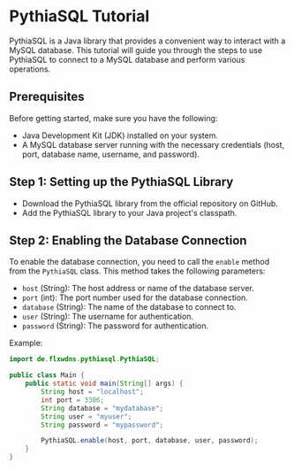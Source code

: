 # PythiaSQL Tutorial

PythiaSQL is a Java library that provides a convenient way to interact with a MySQL database. This tutorial will guide you through the steps to use PythiaSQL to connect to a MySQL database and perform various operations.

## Prerequisites
Before getting started, make sure you have the following:
- Java Development Kit (JDK) installed on your system.
- A MySQL database server running with the necessary credentials (host, port, database name, username, and password).

## Step 1: Setting up the PythiaSQL Library
- Download the PythiaSQL library from the official repository on GitHub.
- Add the PythiaSQL library to your Java project's classpath.

## Step 2: Enabling the Database Connection
To enable the database connection, you need to call the `enable` method from the `PythiaSQL` class. This method takes the following parameters:
- `host` (String): The host address or name of the database server.
- `port` (int): The port number used for the database connection.
- `database` (String): The name of the database to connect to.
- `user` (String): The username for authentication.
- `password` (String): The password for authentication.

Example:
```java
import de.flxwdns.pythiasql.PythiaSQL;

public class Main {
    public static void main(String[] args) {
        String host = "localhost";
        int port = 3306;
        String database = "mydatabase";
        String user = "myuser";
        String password = "mypassword";

        PythiaSQL.enable(host, port, database, user, password);
    }
}
```
